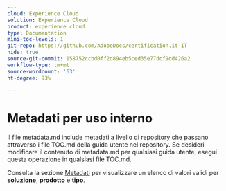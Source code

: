 ```yaml
---
cloud: Experience Cloud
solution: Experience Cloud
product: experience cloud
type: Documentation
mini-toc-levels: 1
git-repo: https://github.com/AdobeDocs/certification.it-IT
hide: true
source-git-commit: 158752ccbd0ff2d894eb5ced35e77dcf9dd426a2
workflow-type: tm+mt
source-wordcount: '63'
ht-degree: 93%

---
```



# Metadati per uso interno

Il file metadata.md include metadati a livello di repository che passano attraverso i file TOC.md della guida utente nel repository. Se desideri modificare il contenuto di metadata.md per qualsiasi guida utente, esegui questa operazione in qualsiasi file TOC.md.

Consulta la sezione [Metadati](https://experienceleague.adobe.com/docs/authoring-guide-exl/using/editing/user-guide-setup/metadata.html?lang=it) per visualizzare un elenco di valori validi per **soluzione**, **prodotto** e **tipo**.
